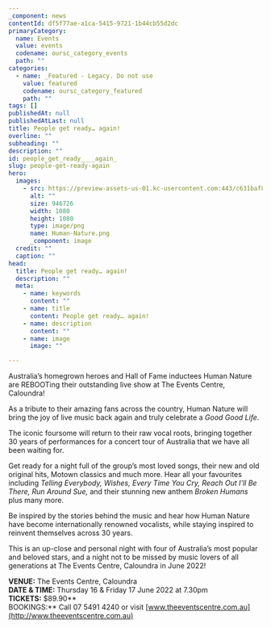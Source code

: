 ```yaml
---
_component: news
contentId: df5f77ae-a1ca-5415-9721-1b44cb55d2dc
primaryCategory:
  name: Events
  value: events
  codename: oursc_category_events
  path: ""
categories:
  - name: _Featured - Legacy. Do not use
    value: featured
    codename: oursc_category_featured
    path: ""
tags: []
publishedAt: null
publishedAtLast: null
title: People get ready… again!
overline: ""
subheading: ""
description: ""
id: people_get_ready____again_
slug: people-get-ready-again
hero:
  images:
    - src: https://preview-assets-us-01.kc-usercontent.com:443/c631baf8-1b46-001f-580c-d0001b68b4a8/176f94f4-477d-4bb3-8553-5bd847e88e37/Human-Nature.png
      alt: ""
      size: 946726
      width: 1080
      height: 1080
      type: image/png
      name: Human-Nature.png
      _component: image
  credit: ""
  caption: ""
head:
  title: People get ready… again!
  description: ""
  meta:
    - name: keywords
      content: ""
    - name: title
      content: People get ready… again!
    - name: description
      content: ""
    - name: image
      image: ""

---
```

Australia’s homegrown heroes and Hall of Fame inductees Human Nature are REBOOTing their outstanding live show at The Events Centre, Caloundra!

As a tribute to their amazing fans across the country, Human Nature will bring the joy of live music back again and truly celebrate a *Good Good Life*.

The iconic foursome will return to their raw vocal roots, bringing together 30 years of performances for a concert tour of Australia that we have all been waiting for.

Get ready for a night full of the group’s most loved songs, their new and old original hits, Motown classics and much more. Hear all your favourites including *Telling Everybody, Wishes, Every Time You Cry, Reach Out I’ll Be There, Run Around Sue,* and their stunning new anthem *Broken Humans* plus many more.

Be inspired by the stories behind the music and hear how Human Nature have become internationally renowned vocalists, while staying inspired to reinvent themselves across 30 years.

This is an up-close and personal night with four of Australia’s most popular and beloved stars, and a night not to be missed by music lovers of all generations at The Events Centre, Caloundra in June 2022!

**VENUE:** The Events Centre, Caloundra\
**DATE & TIME:** Thursday 16 & Friday 17 June 2022 at 7.30pm\
**TICKETS:** $89.90\*\*\
BOOKINGS:\*\* Call 07 5491 4240 or visit [www.theeventscentre.com.au](http://www.theeventscentre.com.au)
